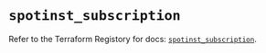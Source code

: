 # `spotinst_subscription`

Refer to the Terraform Registory for docs: [`spotinst_subscription`](https://registry.terraform.io/providers/spotinst/spotinst/1.151.1/docs/resources/subscription).
